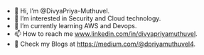 - 👋 Hi, I’m @DivyaPriya-Muthuvel.
- 👀 I’m interested in Security and Cloud technology.
- 🌱 I’m currently learning AWS and Devops.
- 📫 How to reach me www.linkedin.com/in/divyapriyamuthuvel.
- 📠 Check my Blogs at https://medium.com/@dpriyamuthuvel4.
<!---
DivyaPriya-Muthuvel/DivyaPriya-Muthuvel is a ✨ special ✨ repository because its `README.md` (this file) appears on your GitHub profile.
You can click the Preview link to take a look at your changes.
--->
